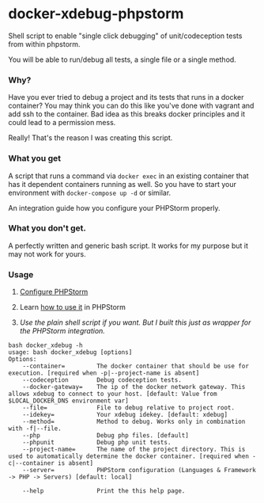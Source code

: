 # docker-xdebug-phpstorm
Shell script to enable "single click debugging" of unit/codeception tests from within phpstorm.

You will be able to run/debug all tests, a single file or a single method.

### Why?
Have you ever tried to debug a project and its tests that runs in a docker container? 
You may think you can do this like you've done with vagrant and add ssh to the container. Bad idea as this breaks docker principles and it could lead to a permission mess.

Really! That's the reason I was creating this script.

### What you get
A script that runs a command via `docker exec` in an existing container that has it dependent containers running as well.
So you have to start your environment with `docker-compose up -d` or similar.

An integration guide how you configure your PHPStorm properly.

### What you don't get.
A perfectly written and generic bash script. It works for my purpose but it may not work for yours.

### Usage
1. [Configure PHPStorm](docs/phpstorm-configuration/README.md)
2. Learn [how to use it](docs/debug-tests-files/README.md)  in PHPStorm


3. _Use the plain shell script if you want. But I built this just as wrapper for the PHPStorm integration._
```
bash docker_xdebug -h
usage: bash docker_xdebug [options]
Options:
    --container=         The docker container that should be use for execution. [required when -p|--project-name is absent]
    --codeception        Debug codeception tests.
    --docker-gateway=    The ip of the docker network gateway. This allows xdebug to connect to your host. [default: Value from $LOCAL_DOCKER_DNS environment var]
    --file=              File to debug relative to project root.
    --idekey=            Your xdebug idekey. [default: xdebug]
    --method=            Method to debug. Works only in combination with -f|--file.
    --php                Debug php files. [default]
    --phpunit            Debug php unit tests.
    --project-name=      The name of the project directory. This is used to automatically determine the docker container. [required when -c|--container is absent]
    --server=            PHPStorm configuration (Languages & Framework -> PHP -> Servers) [default: local]

    --help               Print the this help page.
```